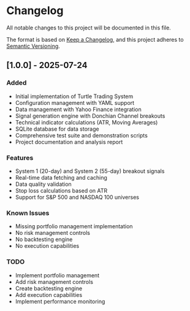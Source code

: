 # Changelog

All notable changes to this project will be documented in this file.

The format is based on [Keep a Changelog](https://keepachangelog.com/en/1.0.0/),
and this project adheres to [Semantic Versioning](https://semver.org/spec/v2.0.0.html).

## [1.0.0] - 2025-07-24

### Added
- Initial implementation of Turtle Trading System
- Configuration management with YAML support
- Data management with Yahoo Finance integration
- Signal generation engine with Donchian Channel breakouts
- Technical indicator calculations (ATR, Moving Averages)
- SQLite database for data storage
- Comprehensive test suite and demonstration scripts
- Project documentation and analysis report

### Features
- System 1 (20-day) and System 2 (55-day) breakout signals
- Real-time data fetching and caching
- Data quality validation
- Stop loss calculations based on ATR
- Support for S&P 500 and NASDAQ 100 universes

### Known Issues
- Missing portfolio management implementation
- No risk management controls
- No backtesting engine
- No execution capabilities

### TODO
- Implement portfolio management
- Add risk management controls
- Create backtesting engine
- Add execution capabilities
- Implement performance monitoring
